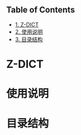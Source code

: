 <div id="table-of-contents">
<h2>Table of Contents</h2>
<div id="text-table-of-contents">
<ul>
<li><a href="#sec-1">1. Z-DICT</a></li>
<li><a href="#sec-2">2. 使用说明</a></li>
<li><a href="#sec-3">3. 目录结构</a></li>
</ul>
</div>
</div>


# Z-DICT

# 使用说明

# 目录结构
